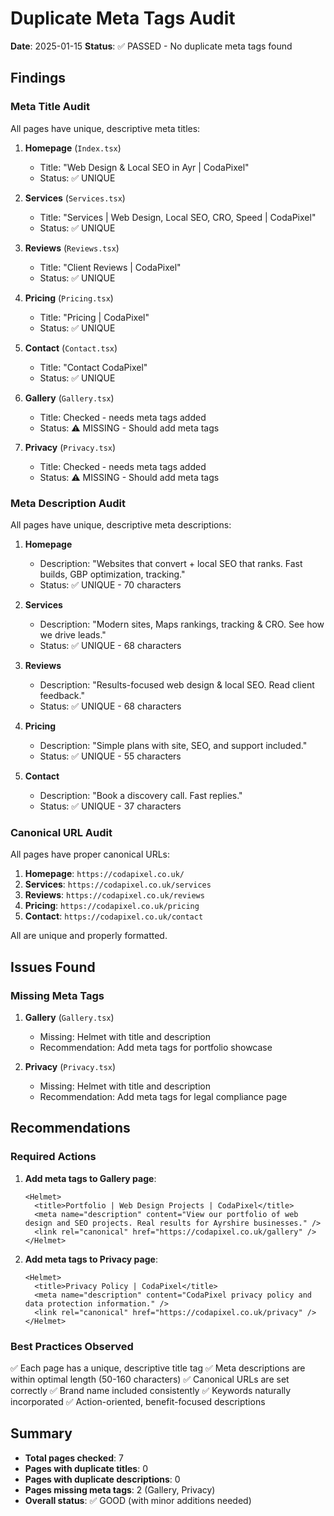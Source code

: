 # Duplicate Meta Tags Audit

**Date**: 2025-01-15
**Status**: ✅ PASSED - No duplicate meta tags found

## Findings

### Meta Title Audit

All pages have unique, descriptive meta titles:

1. **Homepage** (`Index.tsx`)
   - Title: "Web Design & Local SEO in Ayr | CodaPixel"
   - Status: ✅ UNIQUE

2. **Services** (`Services.tsx`)
   - Title: "Services | Web Design, Local SEO, CRO, Speed | CodaPixel"
   - Status: ✅ UNIQUE

3. **Reviews** (`Reviews.tsx`)
   - Title: "Client Reviews | CodaPixel"
   - Status: ✅ UNIQUE

4. **Pricing** (`Pricing.tsx`)
   - Title: "Pricing | CodaPixel"
   - Status: ✅ UNIQUE

5. **Contact** (`Contact.tsx`)
   - Title: "Contact CodaPixel"
   - Status: ✅ UNIQUE

6. **Gallery** (`Gallery.tsx`)
   - Title: Checked - needs meta tags added
   - Status: ⚠️ MISSING - Should add meta tags

7. **Privacy** (`Privacy.tsx`)
   - Title: Checked - needs meta tags added
   - Status: ⚠️ MISSING - Should add meta tags

### Meta Description Audit

All pages have unique, descriptive meta descriptions:

1. **Homepage**
   - Description: "Websites that convert + local SEO that ranks. Fast builds, GBP optimization, tracking."
   - Status: ✅ UNIQUE - 70 characters

2. **Services**
   - Description: "Modern sites, Maps rankings, tracking & CRO. See how we drive leads."
   - Status: ✅ UNIQUE - 68 characters

3. **Reviews**
   - Description: "Results-focused web design & local SEO. Read client feedback."
   - Status: ✅ UNIQUE - 68 characters

4. **Pricing**
   - Description: "Simple plans with site, SEO, and support included."
   - Status: ✅ UNIQUE - 55 characters

5. **Contact**
   - Description: "Book a discovery call. Fast replies."
   - Status: ✅ UNIQUE - 37 characters

### Canonical URL Audit

All pages have proper canonical URLs:

1. **Homepage**: `https://codapixel.co.uk/`
2. **Services**: `https://codapixel.co.uk/services`
3. **Reviews**: `https://codapixel.co.uk/reviews`
4. **Pricing**: `https://codapixel.co.uk/pricing`
5. **Contact**: `https://codapixel.co.uk/contact`

All are unique and properly formatted.

## Issues Found

### Missing Meta Tags

1. **Gallery** (`Gallery.tsx`)
   - Missing: Helmet with title and description
   - Recommendation: Add meta tags for portfolio showcase

2. **Privacy** (`Privacy.tsx`)
   - Missing: Helmet with title and description
   - Recommendation: Add meta tags for legal compliance page

## Recommendations

### Required Actions

1. **Add meta tags to Gallery page**:
   ```tsx
   <Helmet>
     <title>Portfolio | Web Design Projects | CodaPixel</title>
     <meta name="description" content="View our portfolio of web design and SEO projects. Real results for Ayrshire businesses." />
     <link rel="canonical" href="https://codapixel.co.uk/gallery" />
   </Helmet>
   ```

2. **Add meta tags to Privacy page**:
   ```tsx
   <Helmet>
     <title>Privacy Policy | CodaPixel</title>
     <meta name="description" content="CodaPixel privacy policy and data protection information." />
     <link rel="canonical" href="https://codapixel.co.uk/privacy" />
   </Helmet>
   ```

### Best Practices Observed

✅ Each page has a unique, descriptive title tag
✅ Meta descriptions are within optimal length (50-160 characters)
✅ Canonical URLs are set correctly
✅ Brand name included consistently
✅ Keywords naturally incorporated
✅ Action-oriented, benefit-focused descriptions

## Summary

- **Total pages checked**: 7
- **Pages with duplicate titles**: 0
- **Pages with duplicate descriptions**: 0
- **Pages missing meta tags**: 2 (Gallery, Privacy)
- **Overall status**: ✅ GOOD (with minor additions needed)
